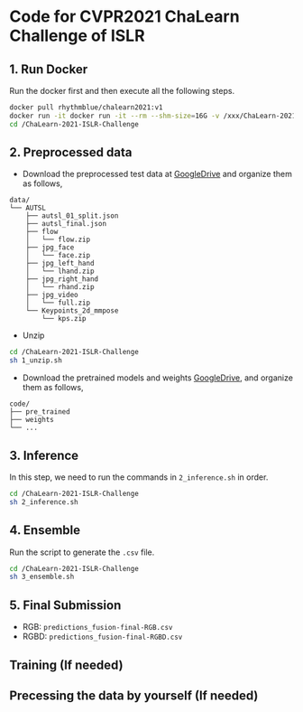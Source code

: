 # Code for CVPR2021 ChaLearn Challenge of ISLR


## 1. Run Docker
Run the docker first and then execute all the following steps.
```bash
docker pull rhythmblue/chalearn2021:v1
docker run -it docker run -it --rm --shm-size=16G -v /xxx/ChaLearn-2021-ISLR-Challenge:/ChaLearn-2021-ISLR-Challenge rhythmblue/chalearn2021:v1
cd /ChaLearn-2021-ISLR-Challenge
```

## 2. Preprocessed data
- Download the preprocessed test data at [GoogleDrive](https://drive.google.com/drive/folders/1_1hqomdM0UsPMFAuBM4EEuUPt6zUZ2-g) and organize them as follows,

```
data/    
└── AUTSL
    ├── autsl_01_split.json
    ├── autsl_final.json 
    ├── flow          
    │   └── flow.zip  
    ├── jpg_face    
    │   └── face.zip  
    ├── jpg_left_hand   
    │   └── lhand.zip  
    ├── jpg_right_hand  
    │   └── rhand.zip 
    ├── jpg_video 
    │   └── full.zip
    └── Keypoints_2d_mmpose
        └── kps.zip    
```
- Unzip
```bash
cd /ChaLearn-2021-ISLR-Challenge
sh 1_unzip.sh
```

- Download the pretrained models and weights [GoogleDrive](), and organize them as follows,
```
code/                                 
├── pre_trained
├── weights
└── ...   
```

## 3. Inference
In this step, we need to run the commands in `2_inference.sh` in order.
```bash
cd /ChaLearn-2021-ISLR-Challenge
sh 2_inference.sh
```

## 4. Ensemble
Run the script to generate the `.csv` file.
```bash
cd /ChaLearn-2021-ISLR-Challenge
sh 3_ensemble.sh
```

## 5. Final Submission
- RGB: `predictions_fusion-final-RGB.csv`
- RGBD: `predictions_fusion-final-RGBD.csv`

## Training (If needed)


## Precessing the data by yourself (If needed)

